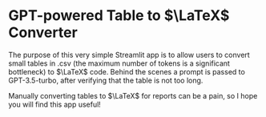 # GPT-powered Table to $\LaTeX$ Converter

The purpose of this very simple Streamlit app is to allow users to convert small tables in .csv (the maximum number of tokens is a significant bottleneck) to $\LaTeX$ code. Behind the scenes a prompt is passed to GPT-3.5-turbo, after verifying that the table is not too long. 

Manually converting tables to $\LaTeX$ for reports can be a pain, so I hope you will find this app useful! 
